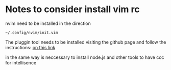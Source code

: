 # Notes to consider install vim rc

nvim need to be installed in the direction
```
~/.config/nvim/init.vim
```
The pluggin tool needs to be installed visiting the github page and follow the instructions:
[on this link](https://github.com/junegunn/vim-plug)

in the same way is neccessary to install node.js and other tools to have coc for intellisence
